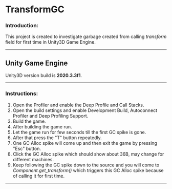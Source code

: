 # TransformGC
### Introduction:
This project is created to investigate garbage created from calling _transform_ field for first time in Unity3D Game Engine.
***
## Unity Game Engine
Unity3D version build is **2020.3.3f1**.
***
### Instructions:
1. Open the Profiler and enable the Deep Profile and Call Stacks.
2. Open the build settings and enable Development Build, Autoconnect Profiler and Deep Profiling Support.
3. Build the game.
4. After building the game run.
5. Let the game run for few seconds till the first GC spike is gone.
6. After that press the "T" button repeatedly.
7. One GC Alloc spike will come up and then exit the game by pressing "Esc" button.
8. Click the GC Alloc spike which should show about 36B, may change for different machines.
9. Keep following the GC spike down to the source and you will come to _Component.get_transform()_ which triggers this GC Alloc spike because of calling it for first time.
***
